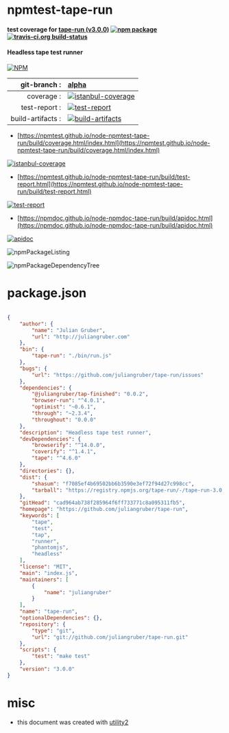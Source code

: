 # npmtest-tape-run

#### test coverage for  [tape-run (v3.0.0)](https://github.com/juliangruber/tape-run)  [![npm package](https://img.shields.io/npm/v/npmtest-tape-run.svg?style=flat-square)](https://www.npmjs.org/package/npmtest-tape-run) [![travis-ci.org build-status](https://api.travis-ci.org/npmtest/node-npmtest-tape-run.svg)](https://travis-ci.org/npmtest/node-npmtest-tape-run)

#### Headless tape test runner

[![NPM](https://nodei.co/npm/tape-run.png?downloads=true&downloadRank=true&stars=true)](https://www.npmjs.com/package/tape-run)

| git-branch : | [alpha](https://github.com/npmtest/node-npmtest-tape-run/tree/alpha)|
|--:|:--|
| coverage : | [![istanbul-coverage](https://npmtest.github.io/node-npmtest-tape-run/build/coverage.badge.svg)](https://npmtest.github.io/node-npmtest-tape-run/build/coverage.html/index.html)|
| test-report : | [![test-report](https://npmtest.github.io/node-npmtest-tape-run/build/test-report.badge.svg)](https://npmtest.github.io/node-npmtest-tape-run/build/test-report.html)|
| build-artifacts : | [![build-artifacts](https://npmtest.github.io/node-npmtest-tape-run/glyphicons_144_folder_open.png)](https://github.com/npmtest/node-npmtest-tape-run/tree/gh-pages/build)|

- [https://npmtest.github.io/node-npmtest-tape-run/build/coverage.html/index.html](https://npmtest.github.io/node-npmtest-tape-run/build/coverage.html/index.html)

[![istanbul-coverage](https://npmtest.github.io/node-npmtest-tape-run/build/screenCapture.buildCi.browser.%252Ftmp%252Fbuild%252Fcoverage.lib.html.png)](https://npmtest.github.io/node-npmtest-tape-run/build/coverage.html/index.html)

- [https://npmtest.github.io/node-npmtest-tape-run/build/test-report.html](https://npmtest.github.io/node-npmtest-tape-run/build/test-report.html)

[![test-report](https://npmtest.github.io/node-npmtest-tape-run/build/screenCapture.buildCi.browser.%252Ftmp%252Fbuild%252Ftest-report.html.png)](https://npmtest.github.io/node-npmtest-tape-run/build/test-report.html)

- [https://npmdoc.github.io/node-npmdoc-tape-run/build/apidoc.html](https://npmdoc.github.io/node-npmdoc-tape-run/build/apidoc.html)

[![apidoc](https://npmdoc.github.io/node-npmdoc-tape-run/build/screenCapture.buildCi.browser.%252Ftmp%252Fbuild%252Fapidoc.html.png)](https://npmdoc.github.io/node-npmdoc-tape-run/build/apidoc.html)

![npmPackageListing](https://npmtest.github.io/node-npmtest-tape-run/build/screenCapture.npmPackageListing.svg)

![npmPackageDependencyTree](https://npmtest.github.io/node-npmtest-tape-run/build/screenCapture.npmPackageDependencyTree.svg)



# package.json

```json

{
    "author": {
        "name": "Julian Gruber",
        "url": "http://juliangruber.com"
    },
    "bin": {
        "tape-run": "./bin/run.js"
    },
    "bugs": {
        "url": "https://github.com/juliangruber/tape-run/issues"
    },
    "dependencies": {
        "@juliangruber/tap-finished": "0.0.2",
        "browser-run": "^4.0.1",
        "optimist": "~0.6.1",
        "through": "~2.3.4",
        "throughout": "0.0.0"
    },
    "description": "Headless tape test runner",
    "devDependencies": {
        "browserify": "^14.0.0",
        "coverify": "^1.4.1",
        "tape": "^4.6.0"
    },
    "directories": {},
    "dist": {
        "shasum": "f7085ef4b69502bb6b3590e3ef72f94d27c998cc",
        "tarball": "https://registry.npmjs.org/tape-run/-/tape-run-3.0.0.tgz"
    },
    "gitHead": "cad964ab738f285964f6ff733771c8a095311fb5",
    "homepage": "https://github.com/juliangruber/tape-run",
    "keywords": [
        "tape",
        "test",
        "tap",
        "runner",
        "phantomjs",
        "headless"
    ],
    "license": "MIT",
    "main": "index.js",
    "maintainers": [
        {
            "name": "juliangruber"
        }
    ],
    "name": "tape-run",
    "optionalDependencies": {},
    "repository": {
        "type": "git",
        "url": "git://github.com/juliangruber/tape-run.git"
    },
    "scripts": {
        "test": "make test"
    },
    "version": "3.0.0"
}
```



# misc
- this document was created with [utility2](https://github.com/kaizhu256/node-utility2)
